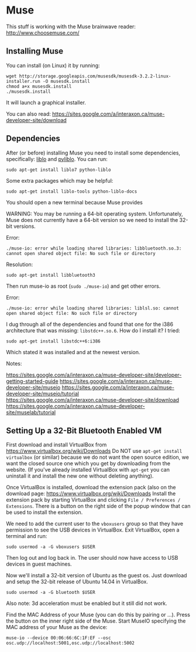 # Muse 

This stuff is working with the Muse brainwave reader:
http://www.choosemuse.com/

## Installing Muse

You can install (on Linux) it by running:

	wget http://storage.googleapis.com/musesdk/musesdk-3.2.2-linux-installer.run -O musesdk.install
	chmod a+x musesdk.install
	./musesdk.install

It will launch a graphical installer.

You can also read:
https://sites.google.com/a/interaxon.ca/muse-developer-site/download

## Dependencies

After (or before) installing Muse you need to install some dependencies,
specifically: [liblo](http://liblo.sourceforge.net/) and
[pyliblo](http://das.nasophon.de/pyliblo/). You can run:

	sudo apt-get install liblo7 python-liblo

Some extra packages which may be helpful:

	sudo apt-get install liblo-tools python-liblo-docs

You should open a new terminal because Muse provides 

WARNING: You may be running a 64-bit operating system. Unfortunately,
Muse does not currently have a 64-bit version so we need to install
the 32-bit versions.


Error:

	./muse-io: error while loading shared libraries: libbluetooth.so.3: cannot open shared object file: No such file or directory

Resolution:

	sudo apt-get install libbluetooth3

Then run muse-io as root (`sudo ./muse-io`) and get other errors.

Error:

	./muse-io: error while loading shared libraries: liblsl.so: cannot open shared object file: No such file or directory

I dug through all of the dependencies and found that one for the i386
architecture that was missing: `libstdc++.so.6`. How do I install it? I
tried:

	sudo apt-get install libstdc++6:i386

Which stated it was installed and at the newest version.

Notes:

https://sites.google.com/a/interaxon.ca/muse-developer-site/developer-getting-started-guide
https://sites.google.com/a/interaxon.ca/muse-developer-site/museio
https://sites.google.com/a/interaxon.ca/muse-developer-site/museio/tutorial
https://sites.google.com/a/interaxon.ca/muse-developer-site/download
https://sites.google.com/a/interaxon.ca/muse-developer-site/muselab/tutorial

## Setting Up a 32-Bit Bluetooth Enabled VM

First download and install VirtualBox from
https://www.virtualbox.org/wiki/Downloads
Do NOT use `apt-get install virtualbox` (or similar) because we do not
want the open source edition, we want the closed source one which you 
get by downloading from the website. (If you've already installed
VirtualBox with `apt-get` you can uninstall it and install the new one
without deleting anything).

Once VirtualBox is installed, download the extension pack (also on the 
download page: https://www.virtualbox.org/wiki/Downloads
Install the extension pack by starting VirtualBox and clicking
`File / Preferences / Extensions`. There is a button on the right side
of the popup window that can be used to install the extension.

We need to add the current user to the `vboxusers` group so that they
have permission to see the USB devices in VirtualBox. Exit VirtualBox,
open a terminal and run:

	sudo usermod -a -G vboxusers $USER

Then log out and log back in. The user should now have access to USB
devices in guest machines.

Now we'll install a 32-bit version of Ubuntu as the guest os. Just
download and setup the 32-bit release of Ubuntu 14.04 in VirtualBox.

	sudo usermod -a -G bluetooth $USER

Also note: 3d acceleration must be enabled but it still did not work.

Find the MAC Address of your Muse (you can do this by pairing or ...).
Press the button on the inner right side of the Muse.
Start MuseIO specifying the MAC address of your Muse as the device:

	muse-io --device 00:06:66:6C:1F:EF --osc osc.udp://localhost:5001,osc.udp://localhost:5002

